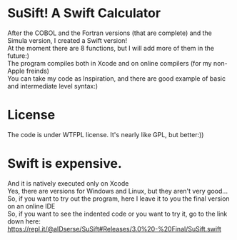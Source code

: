 # SuSift! A Swift Calculator
After the COBOL and the Fortran versions (that are complete) and the Simula version, I created a Swift version!<br>
At the moment there are 8 functions, but I will add more of them in the future:)<br>
The program compiles both in Xcode and on online compilers (for my non-Apple freinds)<br>
You can take my code as Inspiration, and there are good example of basic and intermediate level syntax:)<br>
# License
The code is under WTFPL license. It's nearly like GPL, but better:))
# Swift is expensive.
And it is natively executed only on Xcode<br>
Yes, there are versions for Windows and Linux, but they aren't very good...<br>
So, if you want to try out the program, here I leave it to you the final version on an online IDE<br>
So, if you want to see the indented code or you want to try it, go to the link down here:<br>
https://repl.it/@aIDserse/SuSift#Releases/3.0%20-%20Final/SuSift.swift
